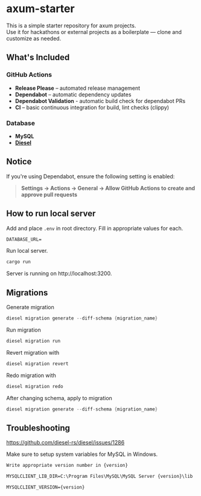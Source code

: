 ﻿# axum-starter

This is a simple starter repository for axum projects.  
Use it for hackathons or external projects as a boilerplate — clone and customize as needed.

## What's Included

### GitHub Actions

- **Release Please** – automated release management
- **Dependabot** – automatic dependency updates
- **Dependabot Validation** - automatic build check for dependabot PRs
- **CI** – basic continuous integration for build, lint checks (clippy)

### Database

- **MySQL**
- [**Diesel**](https://diesel.rs)

## Notice

If you're using Dependabot, ensure the following setting is enabled:

> **Settings → Actions → General → Allow GitHub Actions to create and approve pull requests**

## How to run local server

Add and place `.env` in root directory. Fill in appropriate values for each.

```md
DATABASE_URL=
```

Run local server.

```rust
cargo run
```

Server is running on http://localhost:3200.

## Migrations

Generate migration

```rust
diesel migration generate --diff-schema {migration_name}
```

Run migration

```rust
diesel migration run
```

Revert migration with

```rust
diesel migration revert
```

Redo migration with

```rust
diesel migration redo
```

After changing schema, apply to migration

```rust
diesel migration generate --diff-schema {migration_name}
```

## Troubleshooting

https://github.com/diesel-rs/diesel/issues/1286

Make sure to setup system variables for MySQL in Windows.

```md
Write appropriate version number in {version}

MYSQLCLIENT_LIB_DIR=C:\Program Files\MySQL\MySQL Server {version}\lib

MYSQLCLIENT_VERSION={version}
```
